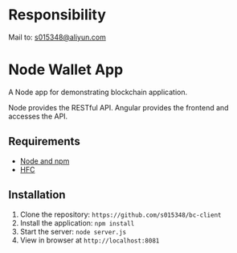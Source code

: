 # Responsibility

Mail to: s015348@aliyun.com

# Node Wallet App

A Node app for demonstrating blockchain application.

Node provides the RESTful API. Angular provides the frontend and accesses the API.

## Requirements

- [Node and npm](http://nodejs.org)
- [HFC](https://github.com/hyperledger/fabric-sdk-node)

## Installation

1. Clone the repository: `https://github.com/s015348/bc-client`
2. Install the application: `npm install`
3. Start the server: `node server.js`
4. View in browser at `http://localhost:8081`
